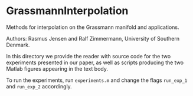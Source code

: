 # GrassmannInterpolation
Methods for interpolation on the Grassmann manifold and applications.

Authors: Rasmus Jensen and Ralf Zimmermann, University of Southern Denmark. 

In this directory we provide the reader with source code for the two experiments presented in our paper, as well as scripts producing the two Matlab figures appearing in the text body. 

To run the experiments, run `experiments.m` and change the flags `run_exp_1` and `run_exp_2` accordingly. 